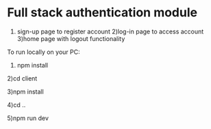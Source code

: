 # Full stack authentication module
1) sign-up page to register account
2)log-in page to access account
3)home page with logout functionality


To run locally on your PC:

1) npm install

2)cd client

3)npm install

4)cd ..

5)npm run dev
